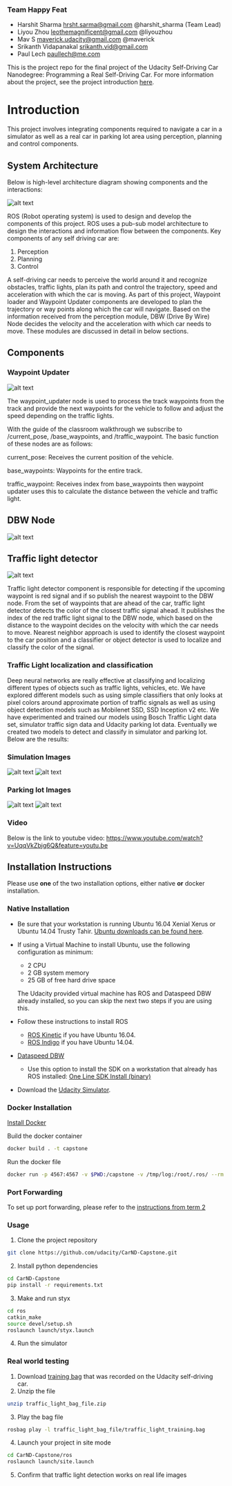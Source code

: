 ### Team Happy Feat

- Harshit Sharma	hrsht.sarma@gmail.com	@harshit_sharma (Team Lead)
- Liyou Zhou	leothemagnificent@gmail.com	@liyouzhou
- Mav S	maverick.udacity@gmail.com	@maverick
- Srikanth Vidapanakal	srikanth.vid@gmail.com					
- Paul Lech	paullech@me.com

This is the project repo for the final project of the Udacity Self-Driving Car Nanodegree: Programming a Real Self-Driving Car. For more information about the project, see the project introduction [here](https://classroom.udacity.com/nanodegrees/nd013/parts/6047fe34-d93c-4f50-8336-b70ef10cb4b2/modules/e1a23b06-329a-4684-a717-ad476f0d8dff/lessons/462c933d-9f24-42d3-8bdc-a08a5fc866e4/concepts/5ab4b122-83e6-436d-850f-9f4d26627fd9).

[//]: # (Image References) 
[image1]: ./readme_imgs/capstone_big_picture.PNG
[image2]: ./readme_imgs/way_point_node.PNG
[image3]: ./readme_imgs/traffic_light_node.PNG
[image4]: ./readme_imgs/dbw_node.PNG
[image5]: ./readme_imgs/sim_out_green.jpg
[image6]: ./readme_imgs/sim_out_yellow.jpg
[image7]: ./readme_imgs/parking_lot_red.jpg
[image8]: ./readme_imgs/parking_lot_green.jpg

# Introduction

This project involves integrating components required to navigate a car in a simulator as well as a real car in parking lot area using perception, planning and control components.

## System Architecture

Below is high-level architecture diagram showing components and the interactions:

![alt text][image1]

ROS (Robot operating system) is used to design and develop the components of this project. ROS uses a pub-sub model architecture
to design the interactions and information flow between the components. Key components of any self driving car are:

1. Perception
2. Planning 
3. Control

A self-driving car needs to perceive the world around it and recognize obstacles, traffic lights, plan its path and control the
trajectory, speed and acceleration with which the car is moving. As part of this project, Waypoint loader and Waypoint Updater components are developed to plan the trajectory or way points along which the car will navigate. Based on the information received from the perception module, DBW (Drive By Wire) Node decides the velocity and the acceleration with which car needs to move. These modules are discussed in detail in below sections.
## Components

### Waypoint Updater

![alt text][image2]

The waypoint_updater node is used to process the track waypoints from the track and provide the next waypoints for the vehicle to follow and adjust the speed depending on the traffic lights.

With the guide of the classroom walkthrough we subscribe to /current_pose, /base_waypoints, and /traffic_waypoint. The basic function of these nodes are as follows:

current_pose: Receives the current position of the vehicle.

base_waypoints: Waypoints for the entire track.

traffic_waypoint: Receives index from base_waypoints then waypoint updater uses this to calculate the distance between the vehicle and traffic light.

## DBW Node

![alt text][image4]

## Traffic light detector

![alt text][image3]

Traffic light detector component is responsible for detecting if the upcoming waypoint is red signal and if so publish the nearest waypoint to the DBW node. From the set of waypoints that are ahead of the car, traffic light detector detects the color of the closest traffic signal ahead. It publishes the index of the red traffic light signal to the DBW node, which based on the distance to the waypoint decides on the velocity with which the car needs to move. Nearest neighbor approach is used to identify the
closest waypoint to the car position and a classifier or object detector is used to localize and classify the color of the signal.

### Traffic Light localization and classification

Deep neural networks are really effective at classifying and localizing different types of objects such as traffic lights, vehicles, etc. We have explored different models such as using simple classifiers that only looks at pixel colors around approximate portion of traffic signals as well as using object detection models such as Mobilenet SSD, SSD Inception v2 etc. We have experimented and trained our models using Bosch Traffic Light data set, simulator traffic sign data and Udacity parking lot data. Eventually we created two models to detect and classify in simulator and parking lot. Below are the results:

### Simulation Images

![alt text][image5]
![alt text][image6]

### Parking lot Images

![alt text][image7]
![alt text][image8]

### Video

Below is the link to youtube video: 
https://www.youtube.com/watch?v=UqqVkZbjg6Q&feature=youtu.be


## Installation Instructions
Please use **one** of the two installation options, either native **or** docker installation.

### Native Installation

* Be sure that your workstation is running Ubuntu 16.04 Xenial Xerus or Ubuntu 14.04 Trusty Tahir. [Ubuntu downloads can be found here](https://www.ubuntu.com/download/desktop).
* If using a Virtual Machine to install Ubuntu, use the following configuration as minimum:
  * 2 CPU
  * 2 GB system memory
  * 25 GB of free hard drive space

  The Udacity provided virtual machine has ROS and Dataspeed DBW already installed, so you can skip the next two steps if you are using this.

* Follow these instructions to install ROS
  * [ROS Kinetic](http://wiki.ros.org/kinetic/Installation/Ubuntu) if you have Ubuntu 16.04.
  * [ROS Indigo](http://wiki.ros.org/indigo/Installation/Ubuntu) if you have Ubuntu 14.04.
* [Dataspeed DBW](https://bitbucket.org/DataspeedInc/dbw_mkz_ros)
  * Use this option to install the SDK on a workstation that already has ROS installed: [One Line SDK Install (binary)](https://bitbucket.org/DataspeedInc/dbw_mkz_ros/src/81e63fcc335d7b64139d7482017d6a97b405e250/ROS_SETUP.md?fileviewer=file-view-default)
* Download the [Udacity Simulator](https://github.com/udacity/CarND-Capstone/releases).

### Docker Installation
[Install Docker](https://docs.docker.com/engine/installation/)

Build the docker container
```bash
docker build . -t capstone
```

Run the docker file
```bash
docker run -p 4567:4567 -v $PWD:/capstone -v /tmp/log:/root/.ros/ --rm -it capstone
```

### Port Forwarding
To set up port forwarding, please refer to the [instructions from term 2](https://classroom.udacity.com/nanodegrees/nd013/parts/40f38239-66b6-46ec-ae68-03afd8a601c8/modules/0949fca6-b379-42af-a919-ee50aa304e6a/lessons/f758c44c-5e40-4e01-93b5-1a82aa4e044f/concepts/16cf4a78-4fc7-49e1-8621-3450ca938b77)

### Usage

1. Clone the project repository
```bash
git clone https://github.com/udacity/CarND-Capstone.git
```

2. Install python dependencies
```bash
cd CarND-Capstone
pip install -r requirements.txt
```
3. Make and run styx
```bash
cd ros
catkin_make
source devel/setup.sh
roslaunch launch/styx.launch
```
4. Run the simulator

### Real world testing
1. Download [training bag](https://s3-us-west-1.amazonaws.com/udacity-selfdrivingcar/traffic_light_bag_file.zip) that was recorded on the Udacity self-driving car.
2. Unzip the file
```bash
unzip traffic_light_bag_file.zip
```
3. Play the bag file
```bash
rosbag play -l traffic_light_bag_file/traffic_light_training.bag
```
4. Launch your project in site mode
```bash
cd CarND-Capstone/ros
roslaunch launch/site.launch
```
5. Confirm that traffic light detection works on real life images

